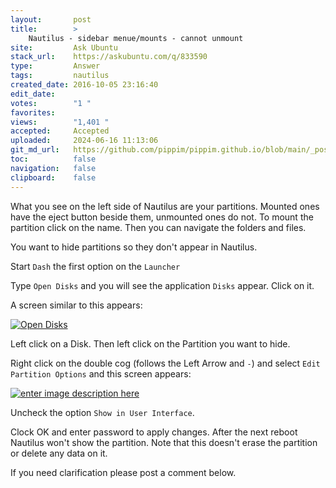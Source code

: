 ```yaml
---
layout:       post
title:        >
    Nautilus - sidebar menue/mounts - cannot unmount
site:         Ask Ubuntu
stack_url:    https://askubuntu.com/q/833590
type:         Answer
tags:         nautilus
created_date: 2016-10-05 23:16:40
edit_date:    
votes:        "1 "
favorites:    
views:        "1,401 "
accepted:     Accepted
uploaded:     2024-06-16 11:13:06
git_md_url:   https://github.com/pippim/pippim.github.io/blob/main/_posts/2016/2016-10-05-Nautilus-sidebar-menue_mounts-cannot-unmount.md
toc:          false
navigation:   false
clipboard:    false
---
```


What you see on the left side of Nautilus are your partitions. Mounted ones have the eject button beside them, unmounted ones do not. To mount the partition click on the name. Then you can navigate the folders and files.

You want to hide partitions so they don't appear in Nautilus.

Start `Dash` the first option on the `Launcher`

Type `Open Disks` and you will see the application `Disks` appear. Click on it.

A screen similar to this appears:

[![Open Disks][1]][1]

Left click on a Disk. Then left click on the Partition you want to hide.

Right click on the double cog (follows the Left Arrow and `-`) and select `Edit Partition Options` and this screen appears:

[![enter image description here][2]][2]

Uncheck the option `Show in User Interface`.

Clock OK and enter password to apply changes. After the next reboot Nautilus won't show the partition. Note that this doesn't erase the partition or delete any data on it.

If you need clarification please post a comment below.

  [1]: https://i.sstatic.net/e5LCU.png
  [2]: https://i.sstatic.net/9zU2z.png
